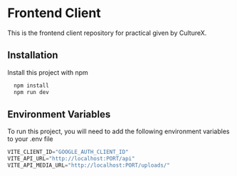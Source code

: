 
# Frontend Client

This is the frontend client repository for practical given by CultureX.




## Installation

Install this project with npm

```bash
  npm install
  npm run dev
```
    
## Environment Variables

To run this project, you will need to add the following environment variables to your .env file

```javascript
VITE_CLIENT_ID="GOOGLE_AUTH_CLIENT_ID"
VITE_API_URL="http://localhost:PORT/api"
VITE_API_MEDIA_URL="http://localhost:PORT/uploads/"
```

